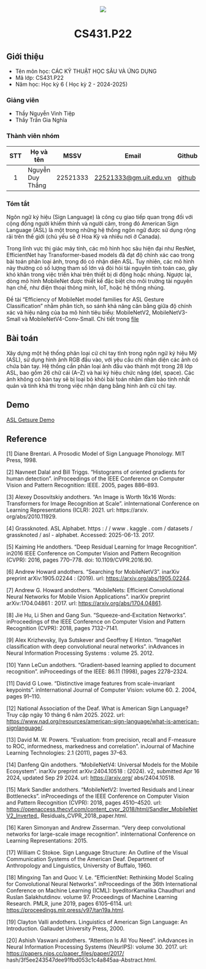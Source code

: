 <p align="center">
  <a href="https://www.uit.edu.vn/"><img src="https://www.uit.edu.vn/sites/vi/files/banner.png"></a>
<h1 align="center"><b>CS431.P22</b></h1>

## Giới thiệu
* Tên môn học: CÁC KỸ THUẬT HỌC SÂU VÀ ỨNG DỤNG
* Mã lớp: CS431.P22
* Năm học: Học kỳ 6 ( Học kỳ 2 - 2024-2025)

### Giảng viên
* Thầy Nguyễn Vinh Tiệp
* Thầy Trần Gia Nghĩa

### Thành viên nhóm

| STT | Họ và tên | MSSV | Email | Github |
| :---: | --- | --- | --- | --- |
| 1 | Nguyễn Duy Thắng | 22521333 | 22521333@gm.uit.edu.vn | [github](https://github.com/DyThen-Kumo) |

### Tóm tắt
Ngôn ngữ ký hiệu (Sign Language) là công cụ giao tiếp quan trọng đối với cộng đồng người khiếm thính và người câm, trong đó American Sign Language (ASL) là một trong những hệ thống ngôn ngữ được sử dụng rộng rãi trên thế giới (chủ yếu sẽ ở Hoa Kỳ và nhiều nơi ở Canada). 

Trong lĩnh vực thị giác máy tính, các mô hình học sâu hiện đại như ResNet, EfficientNet hay Transformer-based models đã đạt độ chính xác cao trong bài toán phân loại ảnh, trong đó có nhận diện ASL. Tuy nhiên, các mô hình này thường có số lượng tham số lớn và đòi hỏi tài nguyên tính toán cao, gây khó khăn trong việc triển khai trên thiết bị di động hoặc nhúng. Ngược lại, dòng mô hình MobileNet được thiết kế đặc biệt cho môi trường tài nguyên hạn chế, như điện thoại thông minh, IoT, hoặc hệ thống nhúng. 

Đề tài “Efficiency of MobileNet model families for ASL Gesture Classification” nhằm phân tích, so sánh khả năng cân bằng giữa độ chính xác và hiệu năng của ba mô hình tiêu biểu: MobileNetV2, MobileNetV3-Small và MobileNetV4-Conv-Small. Chi tiết trong [file](submit/report.pdf)

## Bài toán
Xây dựng một hệ thống phân loại cử chỉ tay tĩnh trong ngôn ngữ ký hiệu Mỹ (ASL), sử dụng hình ảnh RGB đầu vào, với yêu cầu chỉ nhận diện các ảnh có chứa bàn tay. Hệ thống cần phân loại ảnh đầu vào thành một trong 28 lớp ASL, bao gồm 26 chữ cái (A–Z) và hai ký hiệu chức năng (del, space). Các ảnh không có bàn tay sẽ bị loại bỏ khỏi bài toán nhằm đảm bảo tính nhất quán và tính khả thi trong việc nhận dạng bằng hình ảnh cử chỉ tay.

## Demo
[ASL Getsure Demo](https://www.youtube.com/watch?v=AU8EJxgciBo)

## Reference
[1] Diane Brentari. A Prosodic Model of Sign Language Phonology. MIT Press, 1998.

[2] Navneet Dalal and Bill Triggs. “Histograms of oriented gradients for human detection”. inProceedings of
the IEEE Conference on Computer Vision and Pattern Recognition: IEEE. 2005, pages 886–893.

[3] Alexey Dosovitskiy andothers. “An Image is Worth 16x16 Words: Transformers for Image Recognition
at Scale”. inInternational Conference on Learning Representations (ICLR): 2021. url: https://arxiv.
org/abs/2010.11929.

[4] Grassknoted. ASL Alphabet. https : / / www . kaggle . com / datasets / grassknoted / asl - alphabet.
Accessed: 2025-06-13. 2017.

[5] Kaiming He andothers. “Deep Residual Learning for Image Recognition”. in2016 IEEE Conference on
Computer Vision and Pattern Recognition (CVPR): 2016, pages 770–778. doi: 10.1109/CVPR.2016.90.

[6] Andrew Howard andothers. “Searching for MobileNetV3”. inarXiv preprint arXiv:1905.02244 : (2019).
url: https://arxiv.org/abs/1905.02244.

[7] Andrew G. Howard andothers. “MobileNets: Efficient Convolutional Neural Networks for Mobile Vision
Applications”. inarXiv preprint arXiv:1704.04861 : 2017. url: https://arxiv.org/abs/1704.04861.

[8] Jie Hu, Li Shen and Gang Sun. “Squeeze-and-Excitation Networks”. inProceedings of the IEEE Conference
on Computer Vision and Pattern Recognition (CVPR): 2018, pages 7132–7141.

[9] Alex Krizhevsky, Ilya Sutskever and Geoffrey E Hinton. “ImageNet classification with deep convolutional
neural networks”. inAdvances in Neural Information Processing Systems : volume 25. 2012.

[10] Yann LeCun andothers. “Gradient-based learning applied to document recognition”. inProceedings of
the IEEE: 86.11 (1998), pages 2278–2324.

[11] David G Lowe. “Distinctive image features from scale-invariant keypoints”. inInternational Journal of
Computer Vision: volume 60. 2. 2004, pages 91–110.

[12] National Association of the Deaf. What is American Sign Language? Truy cập ngày 10 tháng 6 năm 2025.
2022. url: https://www.nad.org/resources/american-sign-language/what-is-american-signlanguage/.

[13] David M. W. Powers. “Evaluation: from precision, recall and F-measure to ROC, informedness, markedness
and correlation”. inJournal of Machine Learning Technologies: 2.1 (2011), pages 37–63.

[14] Danfeng Qin andothers. “MobileNetV4: Universal Models for the Mobile Ecosystem”. inarXiv preprint
arXiv:2404.10518 : (2024). v2, submitted Apr 16 2024, updated Sep 29 2024. url: https://arxiv.org/
abs/2404.10518.

[15] Mark Sandler andothers. “MobileNetV2: Inverted Residuals and Linear Bottlenecks”. inProceedings of
the IEEE Conference on Computer Vision and Pattern Recognition (CVPR): 2018, pages 4510–4520.
url: https://openaccess.thecvf.com/content_cvpr_2018/html/Sandler_MobileNetV2_Inverted_
Residuals_CVPR_2018_paper.html.

[16] Karen Simonyan and Andrew Zisserman. “Very deep convolutional networks for large-scale image recognition”.
inInternational Conference on Learning Representations: 2015.

[17] William C Stokoe. Sign Language Structure: An Outline of the Visual Communication Systems of the
American Deaf. Department of Anthropology and Linguistics, University of Buffalo, 1960.

[18] Mingxing Tan and Quoc V. Le. “EfficientNet: Rethinking Model Scaling for Convolutional Neural Networks”.
inProceedings of the 36th International Conference on Machine Learning (ICML): byeditorKamalika
Chaudhuri and Ruslan Salakhutdinov. volume 97. Proceedings of Machine Learning Research. PMLR,
june 2019, pages 6105–6114. url: https://proceedings.mlr.press/v97/tan19a.html.

[19] Clayton Valli andothers. Linguistics of American Sign Language: An Introduction. Gallaudet University
Press, 2000.

[20] Ashish Vaswani andothers. “Attention Is All You Need”. inAdvances in Neural Information Processing
Systems (NeurIPS): volume 30. 2017. url: https://papers.nips.cc/paper_files/paper/2017/
hash/3f5ee243547dee91fbd053c1c4a845aa-Abstract.html.
